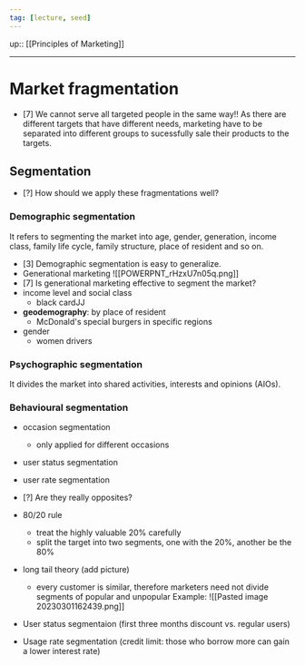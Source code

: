 ```yaml
---
tag: [lecture, seed]
---
```

up:: [[Principles of Marketing]]
___
# Market fragmentation 
- [7] We cannot serve all targeted people in the same way!!
As there are different targets that have different needs, marketing have to be separated into different groups to sucessfully sale their products to the targets.
## Segmentation
- [?] How should we apply these fragmentations well? 
### Demographic segmentation
It refers to segmenting the market into age, gender, generation, income class, family life cycle, family structure, place of resident and so on.
- [3] Demographic segmentation is easy to generalize.
- Generational marketing ![[POWERPNT_rHzxU7n05q.png]]
- [7] Is generational marketing effective to segment the market?
- income level and social class 
	- black cardJJ
- **geodemography**: by place of resident
	- McDonald's special burgers in specific regions
- gender
	- women drivers
### Psychographic segmentation
It divides the market into shared activities, interests and opinions (AIOs).
### Behavioural segmentation
- occasion segmentation
	- only applied for different occasions
- user status segmentation
- user rate segmentation

- [?] Are they really opposites?
- 80/20 rule 
	- treat the highly valuable 20% carefully
	- split the target into two segments, one with the 20%, another be the 80%
- long tail theory (add picture)
	- every customer is similar, therefore marketers need not divide segments of popular and unpopular 
Example: ![[Pasted image 20230301162439.png]]
- User status segmentaion (first three months discount vs. regular users)
- Usage rate segmentation (credit limit: those who borrow more can gain a lower interest rate)




